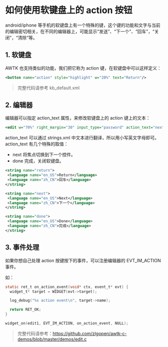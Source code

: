 # 如何使用软键盘上的 action 按钮

android/iphone 等手机的软键盘上有一个特殊的键，这个键的功能和文字与当前的编辑密切相关，在不同的编辑器上，可能显示“发送”、“下一个”、“回车”，“关闭”，“清除”等。

## 1. 软键盘

AWTK 也支持类似的功能，我们把它称为 action 键，在软键盘中可以这样定义：

```xml
<button name="action" style="highlight" w="20%" text="Return"/>
```

> 完整代码请参考 kb_default.xml

## 2. 编辑器

编辑器可以指定 action_text 属性，来修改软键盘上的 action 键上的文本：

```xml
<edit w="70%" right_margin="30" input_type="password" action_text="next">
```

action\_text 可以通过 strings.xml 中文本进行翻译，所以用小写英文字母即可。action\_text 有几个特殊的取值：

* next 将焦点切换到下一个控件。
* done 完成，关闭软键盘。

```xml
<string name="return">
 <language name="en_US">Return</language>
 <language name="zh_CN">回车</language>
</string>

<string name="next">
 <language name="en_US">Next</language>
 <language name="zh_CN">下一个</language>
</string>

<string name="done">
 <language name="en_US">Done</language>
 <language name="zh_CN">完成</language>
</string>
```

## 3. 事件处理

如果你想自己处理 action 按键按下的事件，可以注册编辑器的 EVT\_IM\_ACTION 事件。

如：

```c
static ret_t on_action_event(void* ctx, event_t* evt) {
  widget_t* target = WIDGET(evt->target);

  log_debug("%s action event\n", target->name);

  return RET_OK;
}

widget_on(edit1, EVT_IM_ACTION, on_action_event, NULL);
```

> 完整代码请参考：https://github.com/zlgopen/awtk-c-demos/blob/master/demos/edit.c

